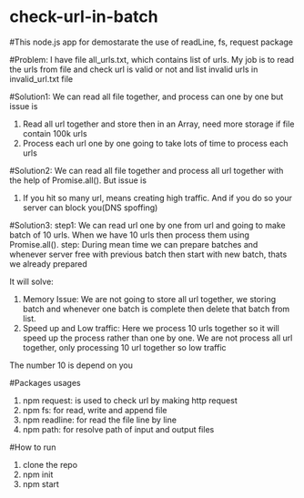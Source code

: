 # check-url-in-batch

#This node.js app for demostarate the use of readLine, fs, request package

#Problem:
I have file all_urls.txt, which contains list of urls. My job is to read the urls from file and check url is valid or not and list invalid urls in invalid_url.txt file

#Solution1:
We can read all file together, and process can one by one but issue is
1. Read all url together and store then in an Array, need more storage if file contain 100k urls
2. Process each url one by one going to take lots of time to process each urls

#Solution2:
We can read all file together and process all url together with the help of Promise.all(). But issue is
1. If you hit so many url, means creating high traffic. And if you do so your server can block you(DNS spoffing)

#Solution3: 
step1: We can read url one by one from url and going to make batch of 10 urls. When we have 10 urls then process them using Promise.all().
step: During mean time we can prepare batches and whenever server free with previous batch then start with new batch, thats we already prepared

It will solve:
1. Memory Issue: We are not going to store all url together, we storing batch and whenever one batch is complete then delete that batch from list.
2. Speed up and Low traffic: Here we process 10 urls together so it will speed up the process rather than one by one. We are not process all url together, only processing 10 url together so low traffic

The number 10 is depend on you

#Packages usages
1. npm request: is used to check url by making http request
2. npm fs: for read, write and append file
3. npm readline: for read the file line by line
4. npm path: for resolve path of input and output files

#How to run
1. clone the repo
2. npm init
3. npm start
